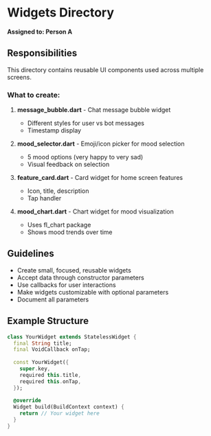 # Widgets Directory

**Assigned to: Person A**

## Responsibilities

This directory contains reusable UI components used across multiple screens.

### What to create:

1. **message_bubble.dart** - Chat message bubble widget
   - Different styles for user vs bot messages
   - Timestamp display

2. **mood_selector.dart** - Emoji/icon picker for mood selection
   - 5 mood options (very happy to very sad)
   - Visual feedback on selection

3. **feature_card.dart** - Card widget for home screen features
   - Icon, title, description
   - Tap handler

4. **mood_chart.dart** - Chart widget for mood visualization
   - Uses fl_chart package
   - Shows mood trends over time

## Guidelines

- Create small, focused, reusable widgets
- Accept data through constructor parameters
- Use callbacks for user interactions
- Make widgets customizable with optional parameters
- Document all parameters

## Example Structure

```dart
class YourWidget extends StatelessWidget {
  final String title;
  final VoidCallback onTap;
  
  const YourWidget({
    super.key,
    required this.title,
    required this.onTap,
  });
  
  @override
  Widget build(BuildContext context) {
    return // Your widget here
  }
}
```

